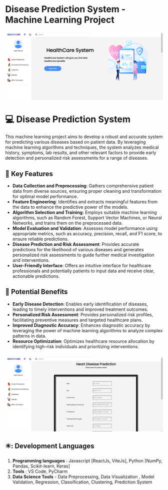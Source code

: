 
<h1 align="left">Disease Prediction System - Machine Learning Project</h1>

###
![Disease Prediction System - Machine Learning Project](https://github.com/afzaaljavaid47/Disease-Prediction-System-Machine-Learning-Project/blob/master/Banner.PNG)

# 💻 Disease Prediction System

This machine learning project aims to develop a robust and accurate system for predicting various diseases based on patient data. By leveraging machine learning algorithms and techniques, the system analyzes medical history, symptoms, lab results, and other relevant factors to provide early detection and personalized risk assessments for a range of diseases.

## 🔬 Key Features

- **Data Collection and Preprocessing**: Gathers comprehensive patient data from diverse sources, ensuring proper cleaning and transformation for optimal model performance.
- **Feature Engineering**: Identifies and extracts meaningful features from the data to enhance the predictive power of the models.
- **Algorithm Selection and Training**: Employs suitable machine learning algorithms, such as Random Forest, Support Vector Machines, or Neural Networks, and trains them on the preprocessed data.
- **Model Evaluation and Validation**: Assesses model performance using appropriate metrics, such as accuracy, precision, recall, and F1 score, to ensure reliable predictions.
- **Disease Prediction and Risk Assessment**: Provides accurate predictions for the likelihood of various diseases and generates personalized risk assessments to guide further medical investigation and interventions.
- **User-Friendly Interface**: Offers an intuitive interface for healthcare professionals and potentially patients to input data and receive clear, actionable predictions.

## 🚀 Potential Benefits

- **Early Disease Detection**: Enables early identification of diseases, leading to timely interventions and improved treatment outcomes.
- **Personalized Risk Assessment**: Provides personalized risk profiles, facilitating preventive measures and targeted healthcare plans.
- **Improved Diagnostic Accuracy**: Enhances diagnostic accuracy by leveraging the power of machine learning algorithms to analyze complex patterns in data.
- **Resource Optimization**: Optimizes healthcare resource allocation by identifying high-risk individuals and prioritizing interventions.


###

![Disease Prediction System - Heart Disease Detection](https://github.com/afzaaljavaid47/Disease-Prediction-System-Machine-Learning-Project/blob/master/Heart.PNG)

###

## ✴️: Development Languages

1. **Programming languages** : Javascript [ReactJs, ViteJs], Python [NumPy, Pandas, Scikit-learn, Keras]
2. **Tools** : VS Code, PyCharm
3. **Data Science Tools** - Data Preprocessing, Data Visualization , Model Validation, Regression, Classification, Clustering, Prediction System

###

